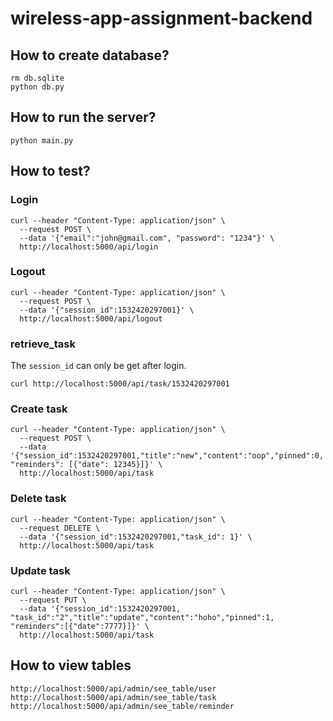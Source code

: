 # wireless-app-assignment-backend

## How to create database?
```
rm db.sqlite
python db.py
```

## How to run the server?
```
python main.py
```

## How to test?
### Login
```
curl --header "Content-Type: application/json" \
  --request POST \
  --data '{"email":"john@gmail.com", "password": "1234"}' \
  http://localhost:5000/api/login
```

### Logout
```
curl --header "Content-Type: application/json" \
  --request POST \
  --data '{"session_id":1532420297001}' \
  http://localhost:5000/api/logout
```


### retrieve_task
The `session_id` can only be get after login.
```
curl http://localhost:5000/api/task/1532420297001
```

### Create task
```
curl --header "Content-Type: application/json" \
  --request POST \
  --data '{"session_id":1532420297001,"title":"new","content":"oop","pinned":0, "reminders": [{"date": 12345}]}' \
  http://localhost:5000/api/task
```

### Delete task
```
curl --header "Content-Type: application/json" \
  --request DELETE \
  --data '{"session_id":1532420297001,"task_id": 1}' \
  http://localhost:5000/api/task
```

### Update task
```
curl --header "Content-Type: application/json" \
  --request PUT \
  --data '{"session_id":1532420297001, "task_id":"2","title":"update","content":"hoho","pinned":1, "reminders":[{"date":7777}]}' \
  http://localhost:5000/api/task
```


## How to view tables
```
http://localhost:5000/api/admin/see_table/user
http://localhost:5000/api/admin/see_table/task
http://localhost:5000/api/admin/see_table/reminder
```